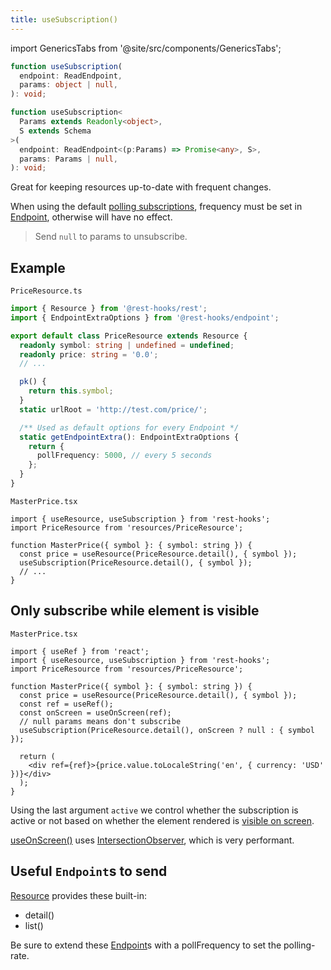 ```yaml
---
title: useSubscription()
---
```

<head>
  <title>useSubscription() - Fresh data for Rest Hooks</title>
</head>


import GenericsTabs from '@site/src/components/GenericsTabs';

<GenericsTabs>

```typescript
function useSubscription(
  endpoint: ReadEndpoint,
  params: object | null,
): void;
```


```typescript
function useSubscription<
  Params extends Readonly<object>,
  S extends Schema
>(
  endpoint: ReadEndpoint<(p:Params) => Promise<any>, S>,
  params: Params | null,
): void;
```

</GenericsTabs>

Great for keeping resources up-to-date with frequent changes.

When using the default [polling subscriptions](./PollingSubscription), frequency must be set in
[Endpoint](api/Endpoint.md), otherwise will have no effect.

> Send `null` to params to unsubscribe.

## Example

`PriceResource.ts`

```typescript
import { Resource } from '@rest-hooks/rest';
import { EndpointExtraOptions } from '@rest-hooks/endpoint';

export default class PriceResource extends Resource {
  readonly symbol: string | undefined = undefined;
  readonly price: string = '0.0';
  // ...

  pk() {
    return this.symbol;
  }
  static urlRoot = 'http://test.com/price/';

  /** Used as default options for every Endpoint */
  static getEndpointExtra(): EndpointExtraOptions {
    return {
      pollFrequency: 5000, // every 5 seconds
    };
  }
}
```

`MasterPrice.tsx`

```tsx
import { useResource, useSubscription } from 'rest-hooks';
import PriceResource from 'resources/PriceResource';

function MasterPrice({ symbol }: { symbol: string }) {
  const price = useResource(PriceResource.detail(), { symbol });
  useSubscription(PriceResource.detail(), { symbol });
  // ...
}
```

## Only subscribe while element is visible

`MasterPrice.tsx`

```tsx
import { useRef } from 'react';
import { useResource, useSubscription } from 'rest-hooks';
import PriceResource from 'resources/PriceResource';

function MasterPrice({ symbol }: { symbol: string }) {
  const price = useResource(PriceResource.detail(), { symbol });
  const ref = useRef();
  const onScreen = useOnScreen(ref);
  // null params means don't subscribe
  useSubscription(PriceResource.detail(), onScreen ? null : { symbol });

  return (
    <div ref={ref}>{price.value.toLocaleString('en', { currency: 'USD' })}</div>
  );
}
```

Using the last argument `active` we control whether the subscription is active or not
based on whether the element rendered is [visible on screen](https://usehooks.com/useOnScreen/).

[useOnScreen()](https://usehooks.com/useOnScreen/) uses [IntersectionObserver](https://developer.mozilla.org/en-US/docs/Web/API/Intersection_Observer_API), which is very performant.

## Useful `Endpoint`s to send

[Resource](./Resource.md#provided-and-overridable-methods) provides these built-in:

- detail()
- list()

Be sure to extend these [Endpoint](api/Endpoint.md)s with a pollFrequency to set
the polling-rate.
